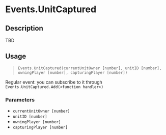 # Events.UnitCaptured
## Description
TBD

## Usage
> `Events.UnitCaptured(currentUnitOwner [number], unitID [number], owningPlayer [number], capturingPlayer [number])`

Regular event: you can subscribe to it through `Events.UnitCaptured.Add(<function handler>)`

### Parameters
- `currentUnitOwner [number]`
- `unitID [number]`
- `owningPlayer [number]`
- `capturingPlayer [number]`